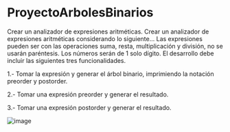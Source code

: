 # ProyectoArbolesBinarios
Crear un analizador de expresiones aritméticas.
Crear un analizador de expresiones aritméticas considerando lo siguiente...
Las expresiones pueden ser con las operaciones suma, resta, multiplicación y división, no se usarán paréntesis.
Los números serán de 1 solo dígito.
El desarrollo debe incluir las siguientes tres funcionalidades.

1.- Tomar la expresión y generar el árbol binario, imprimiendo la notación preorder y postorder.

2.- Tomar una expresión preorder y generar el resultado.

3.- Tomar una expresión postorder y generar el resultado.

![image](https://user-images.githubusercontent.com/89950671/204446386-8b1c8f7a-673d-4863-b503-fa1c7e5adc17.png)
